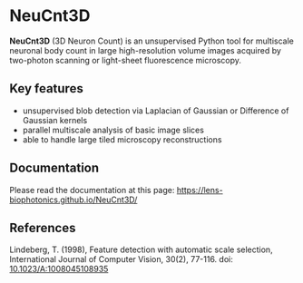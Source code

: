 # NeuCnt3D

**NeuCnt3D** (3D Neuron Count) is an unsupervised Python tool for multiscale
neuronal body count in large high-resolution volume images acquired
by two-photon scanning or light-sheet fluorescence microscopy.

## Key features

* unsupervised blob detection via Laplacian of Gaussian or Difference of Gaussian kernels
* parallel multiscale analysis of basic image slices
* able to handle large tiled microscopy reconstructions

## Documentation

Please read the documentation at this page:
https://lens-biophotonics.github.io/NeuCnt3D/

## References

Lindeberg, T. (1998), Feature detection with automatic scale selection, International Journal of
Computer Vision, 30(2), 77-116.
doi: [10.1023/A:1008045108935](https://doi.org/10.1023/A:1008045108935)
